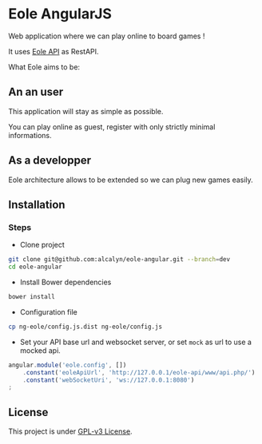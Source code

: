 # Eole AngularJS

Web application where we can play online to board games !

It uses [Eole API](https://github.com/alcalyn/eole-api) as RestAPI.

What Eole aims to be:


## An an user

This application will stay as simple as possible.

You can play online as guest, register with only strictly minimal informations.


## As a developper

Eole architecture allows to be extended so we can plug new games easily.


## Installation

### Steps

 - Clone project

``` bash
git clone git@github.com:alcalyn/eole-angular.git --branch=dev
cd eole-angular
```

 - Install Bower dependencies

``` bash
bower install
```

 - Configuration file

``` bash
cp ng-eole/config.js.dist ng-eole/config.js
```

 - Set your API base url and websocket server, or set `mock` as url to use a mocked api.

``` js
angular.module('eole.config', [])
    .constant('eoleApiUrl', 'http://127.0.0.1/eole-api/www/api.php/')   // API base url
    .constant('webSocketUri', 'ws://127.0.0.1:8080')                    // Websocket server
;
```


## License

This project is under [GPL-v3 License](LICENSE).
